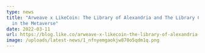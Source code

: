 ```yaml
---
type: news
title: "Arweave x LikeCoin: The Library of Alexandria and The Library Catalogue
  in the Metaverse"
date: 2022-03-11
url: https://blog.like.co/arweave-x-likecoin-the-library-of-alexandria-and-the-book-directory-in-metaverse-fb7d52045eb9
image: /uploads/latest-news/1_nfnyemgaokjw870o5qdm1q.png
---
```

